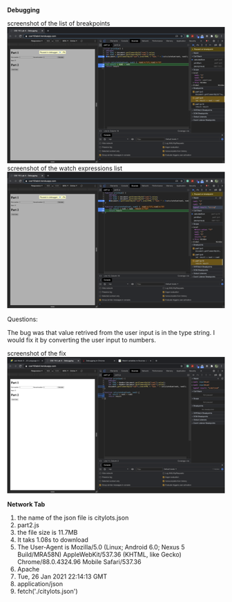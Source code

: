 **Debugging**

screenshot of the list of breakpoints
![screenshot of the list of breakpoints](Breakpoints.png)
screenshot of the watch expressions list
![screenshot of the watch expressions list](Watch.png)

Questions: 

The bug was that value retrived from the user input is in the type string. 
I would fix it by converting the user input to numbers.

screenshot of the fix
![screenshot of the fix](Fix.png)

**Network Tab**

1. the name of the json file is citylots.json
2. part2.js
3. the file size is 11.7MB
4. It taks 1.08s to download
5. The User-Agent is Mozilla/5.0 (Linux; Android 6.0; Nexus 5 Build/MRA58N) AppleWebKit/537.36 (KHTML, like Gecko) Chrome/88.0.4324.96 Mobile Safari/537.36
6. Apache
7. Tue, 26 Jan 2021 22:14:13 GMT
8. application/json
9. fetch('./citylots.json')
